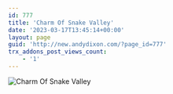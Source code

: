 ```yaml
---
id: 777
title: 'Charm Of Snake Valley'
date: '2023-03-17T13:45:14+00:00'
layout: page
guid: 'http://new.andydixon.com/?page_id=777'
trx_addons_post_views_count:
    - '1'
---
```


![Charm Of Snake Valley](https://i0.wp.com/assets.g8x2.ldn.idrivee2-23.com/posters/Charm%20Of%20Snake%20Valley%2001.jpg?w=1200&ssl=1 "Charm Of Snake Valley")